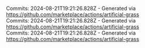 Commits: 2024-08-21T19:21:26.828Z - Generated via https://github.com/marketplace/actions/artificial-grass
<br>
Commits: 2024-08-21T19:21:26.828Z - Generated via https://github.com/marketplace/actions/artificial-grass
<br>
Commits: 2024-08-21T19:21:26.828Z - Generated via https://github.com/marketplace/actions/artificial-grass
<br>
